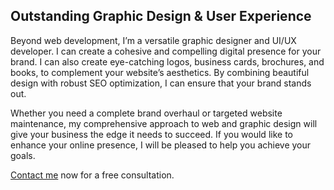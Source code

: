 ## Outstanding Graphic Design & User Experience

Beyond web development, I’m a versatile graphic designer and UI/UX developer. I can create a cohesive and compelling digital presence for your brand. I can also create eye-catching logos, business cards, brochures, and books, to complement your website’s aesthetics. By combining beautiful design with robust SEO optimization, I can ensure that your brand stands out.

Whether you need a complete brand overhaul or targeted website maintenance, my comprehensive approach to web and graphic design will give your business the edge it needs to succeed. If you would like to enhance your online presence, I will be pleased to help you achieve your goals.

[Contact me](#contact) now for a free consultation.
